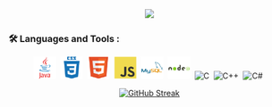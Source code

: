 
<div id="header" align="center">
  <img src="https://media.giphy.com/media/M9gbBd9nbDrOTu1Mqx/giphy.gif" width="100"/>
</div align="center">

### :hammer_and_wrench: Languages and Tools :
<div align="center">

  <img src="https://github.com/devicons/devicon/blob/master/icons/java/java-original-wordmark.svg" title="Java" alt="Java" width="40" height="40"/>&nbsp;
  <img src="https://github.com/devicons/devicon/blob/master/icons/css3/css3-plain-wordmark.svg"  title="CSS3" alt="CSS" width="40" height="40"/>&nbsp;
  <img src="https://github.com/devicons/devicon/blob/master/icons/html5/html5-original.svg" title="HTML5" alt="HTML" width="40" height="40"/>&nbsp;
  <img src="https://github.com/devicons/devicon/blob/master/icons/javascript/javascript-original.svg" title="JavaScript" alt="JavaScript" width="40" height="40"/>&nbsp;
  <img src="https://github.com/devicons/devicon/blob/master/icons/mysql/mysql-original-wordmark.svg" title="MySQL"  alt="MySQL" width="40" height="40"/>&nbsp;
  <img src="https://github.com/devicons/devicon/blob/master/icons/nodejs/nodejs-original-wordmark.svg" title="NodeJS" alt="NodeJS" width="40" height="40"/>&nbsp;
  <img src="https://upload.wikimedia.org/wikipedia/commons/thumb/1/18/C_Programming_Language.svg/570px-C_Programming_Language.svg.png?20201031132917" title="C" alt="C" width="40" height="40"/>&nbsp;
  <img src="https://uxwing.com/wp-content/themes/uxwing/download/brands-and-social-media/c-plus-plus-programming-language-icon.png" title="C++" alt="C++" width="40" height="40"/>&nbsp;
   <img src="https://e7.pngegg.com/pngimages/328/221/png-clipart-c-programming-language-logo-microsoft-visual-studio-net-framework-javascript-icon-purple-logo.png" title="C#" alt="C#" width="40" height="40"/>&nbsp;
   

[![GitHub Streak](http://github-readme-streak-stats.herokuapp.com?user=RuiPedroPintoDuarte&theme=dark&date_format=M%20j%5B%2C%20Y%5D&mode=weekly)](https://git.io/streak-stats)
  
</div align="center">



